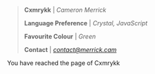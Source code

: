 > **Cxmrykk** | *Cameron Merrick*
> 
> **Language Preference** | *Crystal, JavaScript*
>
> **Favourite Colour** | *Green*
>
> **Contact** | *[contact@merrick.cam](mailto:contact@merrick.cam)*

You have reached the page of Cxmrykk
